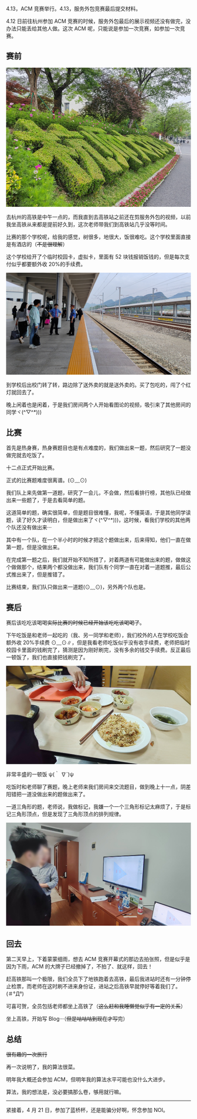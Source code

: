4.13，ACM 竞赛举行。4.13，服务外包竞赛最后提交材料。

4.12 日前往杭州参加 ACM 竞赛的时候，服务外包最后的展示视频还没有做完，没办法只能丢给其他人做。这次 ACM 呢，只能说是参加一次竞赛，如参加一次竞赛。

## 赛前

![](/datas/images/71-1.jpg)

去杭州的高铁是中午一点的，而我直到去高铁站之前还在剪服务外包的视频，以前我坐高铁从来都是提前好久到，这次老师带我们到高铁站几乎没等时间。

比赛的那个学校呢，给我的感觉，树很多，地很大，饭很难吃。这个学校里面直接是有酒店的（~~不是很理解~~）

这个学校给开了个临时校园卡，虚拟卡，里面有 52 块钱报销饭钱的，但是每次支付似乎都要额外收 20%的手续费。

![](/datas/images/71-2.jpg)

到学校后出校门转了转，路边除了送外卖的就是送外卖的。买了包吃的，闯了个红灯就回去了。

晚上闲着也是闲着，于是我们房间两个人开始看图论的视频，吸引来了其他房间的同学ヾ(^▽^\*)))

## 比赛

首先是热身赛，热身赛题目也是有点难度的，我们做出来一题，然后研究了一题没做完就去吃饭了。

十二点正式开始比赛。

正式的比赛题难度很离谱。(⊙﹏⊙)

我们队上来先做第一道题，研究了一会儿，不会做，然后看排行榜，其他队已经做出来一些题了，于是去看简单的题。

这道简单的题，确实很简单，但是题目很难懂，我呢，不懂英语，于是其他同学读题，读了好久才读明白，但是做出来了ヾ(^▽^\*)))，这时候，看我们学校的其他两个队还没有做出来···

其中有一个队，在一个半小时的时候才把这个题做出来，后来得知，他们一直在做第一题，但是没做出来。

在完成第一题之后，我们就开始不知所措了，对着两道有可能做出来的题，做做这个做做那个，结果两个都没做出来，我们队有个同学一直在对着一道题推，最后公式推出来了，但是推错了。

比赛结束，我们队只做出来一道题(⊙﹏⊙)，另外两个队也是。

## 赛后

赛后该吃吃该喝喝~~实际比赛的时候已经开始该吃吃该喝喝了~~。

下午吃饭是和老师一起吃的（我、另一同学和老师），我们校外的人在学校吃饭会额外收 20%手续费 ⊙﹏⊙∥，但是我看老师吃饭似乎没有收手续费，老师把临时校园卡里面的钱刷完了，猜测是因为刚好刷完，没有多余的钱交手续费。反正最后一顿饭了，我们也直接把钱刷完了。

![](/datas/images/71-3.jpg)

非常丰盛的一顿饭 ψ(｀ ∇´)ψ

吃饭时和老师聊了赛题，晚上老师来我们房间来交流题目，做到晚上十一点，阴差阳错把一道没做出来的题做出来了。

一道三角形的题，老师说，我做标记，我嫌一个一个三角形标记太麻烦了，于是标记三角形顶点，但是发现了三角形顶点的排列规律。

![](/datas/images/71-4.jpg)

## 回去

第二天早上，下着蒙蒙细雨，想去 ACM 竞赛开幕式的那边去拍张照，但是似乎是因为下雨，ACM 的大牌子已经撤掉了，不拍了、就这样，回去！

赶高铁那叫一个极限，我们全员下了地铁跑着去高铁，最后我进站时还有一分钟停止检票，而老师在这时刷不进来身份证，进站之后高铁早就停好等着我们了。(＃°Д°)

可喜可贺，全员包括老师都坐上高铁了（~~这么赶和我睡懒觉似乎有一定的关系~~）

坐上高铁，开始写 Blog···（~~但是咕咕咕到现在才写完~~）

## 总结

~~很有趣的一次旅行~~

再一次说明了，我的算法很菜。

明年我大概还会参加 ACM，但明年我的算法水平可能也没什么大进步。

算法，我的想法是，没必要搞那么卷，够用就行嘛。

---

紧接着，4 月 21 日，参加了蓝桥杯，还是能骗分好啊，怀念参加 NOI。
